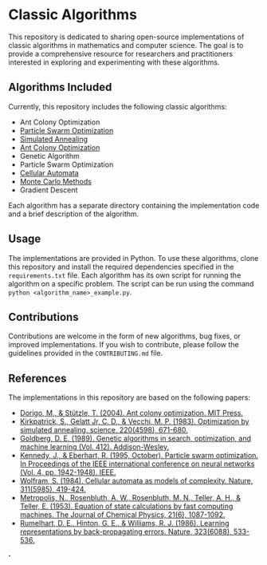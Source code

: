 # Classic Algorithms

This repository is dedicated to sharing open-source implementations of classic algorithms in mathematics and computer science. The goal is to provide a comprehensive resource for researchers and practitioners interested in exploring and experimenting with these algorithms.

## Algorithms Included

Currently, this repository includes the following classic algorithms:

- Ant Colony Optimization
- [Particle Swarm Optimization](https://github.com/StarLight1212/Classic-Algorithm/blob/main/Classic%20Mathematics%20Model/ParticleSwarmOptimization.py)
- [Simulated Annealing](https://github.com/StarLight1212/Classic-Algorithm/blob/main/Classic%20Mathematics%20Model/SimulatedAnnealing.py)
- [Ant Colony Optimization](https://github.com/StarLight1212/Classic-Algorithm/blob/main/Classic%20Mathematics%20Model/AntColonyOptimization.py)
- Genetic Algorithm
- Particle Swarm Optimization
- [Cellular Automata](https://github.com/StarLight1212/Classic-Algorithm/blob/main/Classic%20Mathematics%20Model/CellularAutomata.py)
- [Monte Carlo Methods](https://github.com/StarLight1212/Classic-Algorithm/blob/main/Classic%20Mathematics%20Model/monte_carlo.py)
- Gradient Descent

Each algorithm has a separate directory containing the implementation code and a brief description of the algorithm.

## Usage

The implementations are provided in Python. To use these algorithms, clone this repository and install the required dependencies specified in the `requirements.txt` file. Each algorithm has its own script for running the algorithm on a specific problem. The script can be run using the command `python <algorithm_name>_example.py`.

## Contributions

Contributions are welcome in the form of new algorithms, bug fixes, or improved implementations. If you wish to contribute, please follow the guidelines provided in the `CONTRIBUTING.md` file.

## References

The implementations in this repository are based on the following papers:

- [Dorigo, M., & Stützle, T. (2004). Ant colony optimization. MIT Press.](https://mitpress.mit.edu/books/ant-colony-optimization)
- [Kirkpatrick, S., Gelatt Jr, C. D., & Vecchi, M. P. (1983). Optimization by simulated annealing. science, 220(4598), 671-680.](https://science.sciencemag.org/content/220/4598/671)
- [Goldberg, D. E. (1989). Genetic algorithms in search, optimization, and machine learning (Vol. 412). Addison-Wesley.](https://dl.acm.org/doi/book/10.5555/534133)
- [Kennedy, J., & Eberhart, R. (1995, October). Particle swarm optimization. In Proceedings of the IEEE international conference on neural networks (Vol. 4, pp. 1942-1948). IEEE.](https://ieeexplore.ieee.org/abstract/document/488968)
- [Wolfram, S. (1984). Cellular automata as models of complexity. Nature, 311(5985), 419-424.](https://www.nature.com/articles/311419a0)
- [Metropolis, N., Rosenbluth, A. W., Rosenbluth, M. N., Teller, A. H., & Teller, E. (1953). Equation of state calculations by fast computing machines. The Journal of Chemical Physics, 21(6), 1087-1092.](https://aip.scitation.org/doi/10.1063/1.1699114)
- [Rumelhart, D. E., Hinton, G. E., & Williams, R. J. (1986). Learning representations by back-propagating errors. Nature, 323(6088), 533-536.](https://www.nature.com/articles/323533a0)

**·** 

